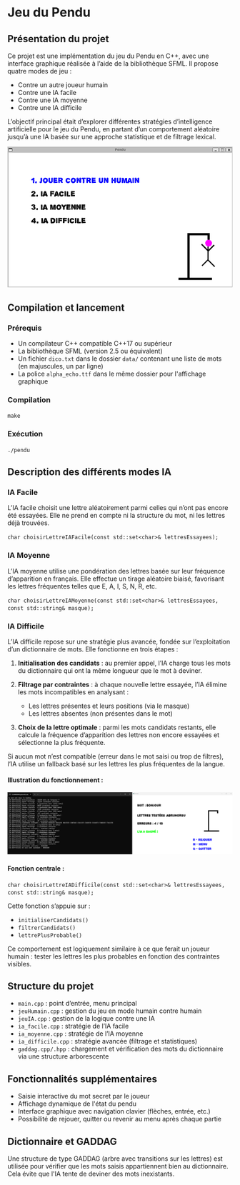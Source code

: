 # Jeu du Pendu

## Présentation du projet

Ce projet est une implémentation du jeu du Pendu en C++, avec une interface graphique réalisée à l’aide de la bibliothèque SFML. Il propose quatre modes de jeu :
- Contre un autre joueur humain
- Contre une IA facile
- Contre une IA moyenne
- Contre une IA difficile

L’objectif principal était d’explorer différentes stratégies d’intelligence artificielle pour le jeu du Pendu, en partant d’un comportement aléatoire jusqu’à une IA basée sur une approche statistique et de filtrage lexical.

![Aperçu du menu](./data/Menu.png)

## Compilation et lancement

### Prérequis

- Un compilateur C++ compatible C++17 ou supérieur
- La bibliothèque SFML (version 2.5 ou équivalent)
- Un fichier `dico.txt` dans le dossier `data/` contenant une liste de mots (en majuscules, un par ligne)
- La police `alpha_echo.ttf` dans le même dossier pour l'affichage graphique

### Compilation

`make`

### Exécution

`./pendu`

## Description des différents modes IA

### IA Facile

L’IA facile choisit une lettre aléatoirement parmi celles qui n’ont pas encore été essayées. Elle ne prend en compte ni la structure du mot, ni les lettres déjà trouvées.

`char choisirLettreIAFacile(const std::set<char>& lettresEssayees);`

### IA Moyenne

L’IA moyenne utilise une pondération des lettres basée sur leur fréquence d’apparition en français. Elle effectue un tirage aléatoire biaisé, favorisant les lettres fréquentes telles que E, A, I, S, N, R, etc.

`char choisirLettreIAMoyenne(const std::set<char>& lettresEssayees, const std::string& masque);`

### IA Difficile

L’IA difficile repose sur une stratégie plus avancée, fondée sur l’exploitation d’un dictionnaire de mots. Elle fonctionne en trois étapes :

1. **Initialisation des candidats** : au premier appel, l’IA charge tous les mots du dictionnaire qui ont la même longueur que le mot à deviner.

2. **Filtrage par contraintes** : à chaque nouvelle lettre essayée, l’IA élimine les mots incompatibles en analysant :

   * Les lettres présentes et leurs positions (via le masque)
   * Les lettres absentes (non présentes dans le mot)

3. **Choix de la lettre optimale** : parmi les mots candidats restants, elle calcule la fréquence d’apparition des lettres non encore essayées et sélectionne la plus fréquente.

Si aucun mot n’est compatible (erreur dans le mot saisi ou trop de filtres), l’IA utilise un fallback basé sur les lettres les plus fréquentes de la langue.

#### Illustration du fonctionnement :

![Capture IA Difficile](./data/IA_Difficile.png)

#### Fonction centrale :

`char choisirLettreIADifficile(const std::set<char>& lettresEssayees, const std::string& masque);`


Cette fonction s’appuie sur :

* `initialiserCandidats()`
* `filtrerCandidats()`
* `lettrePlusProbable()`

Ce comportement est logiquement similaire à ce que ferait un joueur humain : tester les lettres les plus probables en fonction des contraintes visibles.

## Structure du projet

* `main.cpp` : point d’entrée, menu principal
* `jeuHumain.cpp` : gestion du jeu en mode humain contre humain
* `jeuIA.cpp` : gestion de la logique contre une IA
* `ia_facile.cpp` : stratégie de l’IA facile
* `ia_moyenne.cpp` : stratégie de l’IA moyenne
* `ia_difficile.cpp` : stratégie avancée (filtrage et statistiques)
* `gaddag.cpp/.hpp` : chargement et vérification des mots du dictionnaire via une structure arborescente

## Fonctionnalités supplémentaires

* Saisie interactive du mot secret par le joueur
* Affichage dynamique de l'état du pendu
* Interface graphique avec navigation clavier (flèches, entrée, etc.)
* Possibilité de rejouer, quitter ou revenir au menu après chaque partie

## Dictionnaire et GADDAG

Une structure de type GADDAG (arbre avec transitions sur les lettres) est utilisée pour vérifier que les mots saisis appartiennent bien au dictionnaire. Cela évite que l'IA tente de deviner des mots inexistants.
